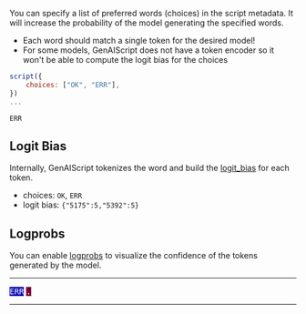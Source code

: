 
You can specify a list of preferred words (choices) in the script metadata. It will increase the probability of the model generating the specified words.

-   Each word should match a single token for the desired model!
-   For some models, GenAIScript does not have a token encoder so it won't be able to compute the logit bias for the choices

```js
script({
    choices: ["OK", "ERR"],
})
...
```

```text
ERR
```

## Logit Bias

Internally, GenAIScript tokenizes the word and build the [logit_bias](https://help.openai.com/en/articles/5247780-using-logit-bias-to-alter-token-probability-with-the-openai-api) for each token.

-   choices: `OK`, `ERR`
-   logit bias: `{"5175":5,"5392":5}`

## Logprobs

You can enable [logprobs](/genaiscript/reference/scripts/logprobs) to visualize the confidence of the tokens generated by the model.

---

<span class="logprobs" title="100% (-0.000003)" style="background: rgb(0, 0, 180); color: white; white-space: pre; font-family: monospace;">ERR</span>
<span class="logprobs" title="32.07% (-1.14)" style="background: rgb(122, 0, 58); color: white; white-space: pre; font-family: monospace;">.</span>

---